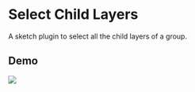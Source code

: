 # Select Child Layers

A sketch plugin to select all the child layers of a group.

## Demo

![](gifs.com/gif/n50mV4)
